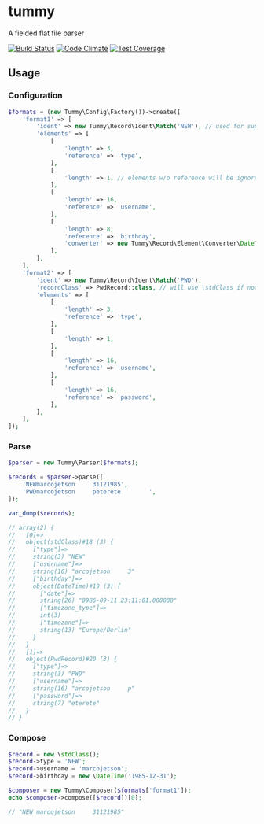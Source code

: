 # tummy

A fielded flat file parser

[![Build Status](https://travis-ci.org/marcojetson/tummy.svg?branch=master)](https://travis-ci.org/marcojetson/tummy)
[![Code Climate](https://codeclimate.com/github/marcojetson/tummy/badges/gpa.svg)](https://codeclimate.com/github/marcojetson/tummy)
[![Test Coverage](https://codeclimate.com/github/marcojetson/tummy/badges/coverage.svg)](https://codeclimate.com/github/marcojetson/tummy/coverage)

## Usage

### Configuration

```php
$formats = (new Tummy\Config\Factory())->create([
    'format1' => [
        'ident' => new Tummy\Record\Ident\Match('NEW'), // used for supporting multiple record formats in a single file
        'elements' => [
            [
                'length' => 3,
                'reference' => 'type',
            ],
            [
                'length' => 1, // elements w/o reference will be ignored
            ],
            [
                'length' => 16,
                'reference' => 'username',
            ],
            [
                'length' => 8,
                'reference' => 'birthday',
                'converter' => new Tummy\Record\Element\Converter\DateTime('dmY'),
            ],
        ],
    ],
    'format2' => [
        'ident' => new Tummy\Record\Ident\Match('PWD'),
        'recordClass' => PwdRecord::class, // will use \stdClass if not specified
        'elements' => [
            [
                'length' => 3,
                'reference' => 'type',
            ],
            [
                'length' => 1,
            ],
            [
                'length' => 16,
                'reference' => 'username',
            ],
            [
                'length' => 16,
                'reference' => 'password',
            ],
        ],
    ],
]);
```

### Parse

```php
$parser = new Tummy\Parser($formats);

$records = $parser->parse([
    'NEWmarcojetson     31121985',
    'PWDmarcojetson     peterete        ',
]);

var_dump($records);

// array(2) {
//   [0]=>
//   object(stdClass)#18 (3) {
//     ["type"]=>
//     string(3) "NEW"
//     ["username"]=>
//     string(16) "arcojetson     3"
//     ["birthday"]=>
//     object(DateTime)#19 (3) {
//       ["date"]=>
//       string(26) "0986-09-11 23:11:01.000000"
//       ["timezone_type"]=>
//       int(3)
//       ["timezone"]=>
//       string(13) "Europe/Berlin"
//     }
//   }
//   [1]=>
//   object(PwdRecord)#20 (3) {
//     ["type"]=>
//     string(3) "PWD"
//     ["username"]=>
//     string(16) "arcojetson     p"
//     ["password"]=>
//     string(7) "eterete"
//   }
// }
```

### Compose

```php
$record = new \stdClass();
$record->type = 'NEW';
$record->username = 'marcojetson';
$record->birthday = new \DateTime('1985-12-31');

$composer = new Tummy\Composer($formats['format1']);
echo $composer->compose([$record])[0];

// "NEW marcojetson     31121985"
```
